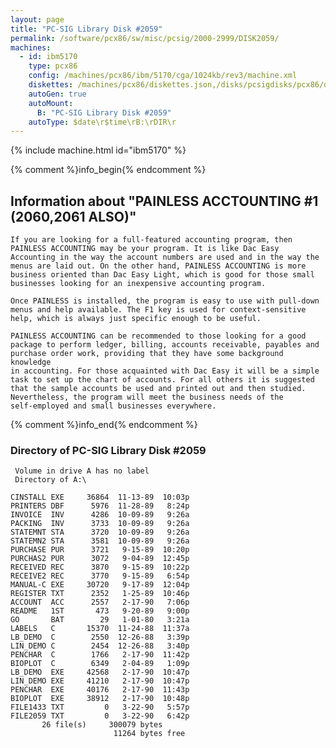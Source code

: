 ```yaml
---
layout: page
title: "PC-SIG Library Disk #2059"
permalink: /software/pcx86/sw/misc/pcsig/2000-2999/DISK2059/
machines:
  - id: ibm5170
    type: pcx86
    config: /machines/pcx86/ibm/5170/cga/1024kb/rev3/machine.xml
    diskettes: /machines/pcx86/diskettes.json,/disks/pcsigdisks/pcx86/diskettes.json
    autoGen: true
    autoMount:
      B: "PC-SIG Library Disk #2059"
    autoType: $date\r$time\rB:\rDIR\r
---
```


{% include machine.html id="ibm5170" %}

{% comment %}info_begin{% endcomment %}

## Information about "PAINLESS ACCTOUNTING #1 (2060,2061 ALSO)"

    If you are looking for a full-featured accounting program, then
    PAINLESS ACCOUNTING may be your program. It is like Dac Easy
    Accounting in the way the account numbers are used and in the way the
    menus are laid out. On the other hand, PAINLESS ACCOUNTING is more
    business oriented than Dac Easy Light, which is good for those small
    businesses looking for an inexpensive accounting program.
    
    Once PAINLESS is installed, the program is easy to use with pull-down
    menus and help available. The F1 key is used for context-sensitive
    help, which is always just specific enough to be useful.
    
    PAINLESS ACCOUNTING can be recommended to those looking for a good
    package to perform ledger, billing, accounts receivable, payables and
    purchase order work, providing that they have some background knowledge
    in accounting. For those acquainted with Dac Easy it will be a simple
    task to set up the chart of accounts. For all others it is suggested
    that the sample accounts be used and printed out and then studied.
    Nevertheless, the program will meet the business needs of the
    self-employed and small businesses everywhere.
{% comment %}info_end{% endcomment %}


### Directory of PC-SIG Library Disk #2059

     Volume in drive A has no label
     Directory of A:\

    CINSTALL EXE     36864  11-13-89  10:03p
    PRINTERS DBF      5976  11-28-89   8:24p
    INVOICE  INV      4286  10-09-89   9:26a
    PACKING  INV      3733  10-09-89   9:26a
    STATEMNT STA      3720  10-09-89   9:26a
    STATEMN2 STA      3581  10-09-89   9:26a
    PURCHASE PUR      3721   9-15-89  10:20p
    PURCHAS2 PUR      3072   9-04-89  12:45p
    RECEIVED REC      3870   9-15-89  10:22p
    RECEIVE2 REC      3770   9-15-89   6:54p
    MANUAL-C EXE     30720   9-17-89  12:04p
    REGISTER TXT      2352   1-25-89  10:46p
    ACCOUNT  ACC      2557   2-17-90   7:06p
    README   1ST       473   9-20-89   9:00p
    GO       BAT        29   1-01-80   3:21a
    LABELS   C       15370  11-24-88  11:37a
    LB_DEMO  C        2550  12-26-88   3:39p
    LIN_DEMO C        2454  12-26-88   3:40p
    PENCHAR  C        1766   2-17-90  11:42p
    BIOPLOT  C        6349   2-04-89   1:09p
    LB_DEMO  EXE     42568   2-17-90  10:47p
    LIN_DEMO EXE     41210   2-17-90  10:47p
    PENCHAR  EXE     40176   2-17-90  11:43p
    BIOPLOT  EXE     38912   2-17-90  10:48p
    FILE1433 TXT         0   3-22-90   5:57p
    FILE2059 TXT         0   3-22-90   6:42p
           26 file(s)     300079 bytes
                           11264 bytes free
